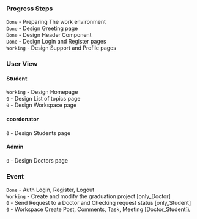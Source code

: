 ### Progress Steps

`Done` - Preparing The work environment\
`Done` - Design Greeting page\
`Done` - Design Header Component\
`Done` - Design Login and Register pages\
`Working` - Design Support and Profile pages

### User View

#### Student

`Working` - Design Homepage\
`0` - Design List of topics page\
`0` - Design Workspace page

#### coordonator

`0` - Design Students page

#### Admin

`0` - Design Doctors page

### Event

`Done` - Auth Login, Register, Logout\
`Working` - Create and modify the graduation project [only_Doctor]\
`0` - Send Request to a Doctor and Checking request status [only_Student]\
`0` - Workspace Create Post, Comments, Task, Meeting [Doctor_Student]\
